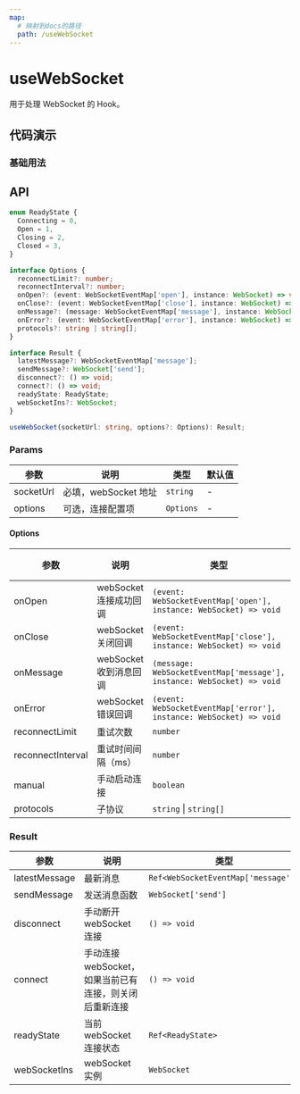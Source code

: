 ```yaml
---
map:
  # 映射到docs的路径
  path: /useWebSocket
---
```


# useWebSocket

用于处理 WebSocket 的 Hook。

## 代码演示

### 基础用法

<demo src="./demo/demo.vue"
language="vue"
title="基本用法"
desc=""> </demo>

## API

```typescript
enum ReadyState {
  Connecting = 0,
  Open = 1,
  Closing = 2,
  Closed = 3,
}

interface Options {
  reconnectLimit?: number;
  reconnectInterval?: number;
  onOpen?: (event: WebSocketEventMap['open'], instance: WebSocket) => void;
  onClose?: (event: WebSocketEventMap['close'], instance: WebSocket) => void;
  onMessage?: (message: WebSocketEventMap['message'], instance: WebSocket) => void;
  onError?: (event: WebSocketEventMap['error'], instance: WebSocket) => void;
  protocols?: string | string[];
}

interface Result {
  latestMessage?: WebSocketEventMap['message'];
  sendMessage?: WebSocket['send'];
  disconnect?: () => void;
  connect?: () => void;
  readyState: ReadyState;
  webSocketIns?: WebSocket;
}

useWebSocket(socketUrl: string, options?: Options): Result;
```

### Params

| 参数      | 说明                 | 类型      | 默认值 |
| --------- | -------------------- | --------- | ------ |
| socketUrl | 必填，webSocket 地址 | `string`  | -      |
| options   | 可选，连接配置项     | `Options` | -      |

#### Options

| 参数 | 说明 | 类型 | 默认值 |
| --- | --- | --- | --- |
| onOpen | webSocket 连接成功回调 | `(event: WebSocketEventMap['open'], instance: WebSocket) => void` | - |
| onClose | webSocket 关闭回调 | `(event: WebSocketEventMap['close'], instance: WebSocket) => void` | - |
| onMessage | webSocket 收到消息回调 | `(message: WebSocketEventMap['message'], instance: WebSocket) => void` | - |
| onError | webSocket 错误回调 | `(event: WebSocketEventMap['error'], instance: WebSocket) => void` | - |
| reconnectLimit | 重试次数 | `number` | `3` |
| reconnectInterval | 重试时间间隔（ms） | `number` | `3000` |
| manual | 手动启动连接 | `boolean` | `false` |
| protocols | 子协议 | `string` \| `string[]` | - |

### Result

| 参数 | 说明 | 类型 |
| --- | --- | --- |
| latestMessage | 最新消息 | `Ref<WebSocketEventMap['message']>` |
| sendMessage | 发送消息函数 | `WebSocket['send']` |
| disconnect | 手动断开 webSocket 连接 | `() => void` |
| connect | 手动连接 webSocket，如果当前已有连接，则关闭后重新连接 | `() => void` |
| readyState | 当前 webSocket 连接状态 | `Ref<ReadyState>` |
| webSocketIns | webSocket 实例 | `WebSocket` |
